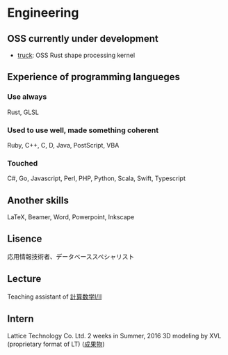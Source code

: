 # Engineering

## OSS currently under development

- [truck](https://github.com/ricosjp/truck): OSS Rust shape processing kernel  

## Experience of programming langueges

### Use always

Rust, GLSL

### Used to use well, made something coherent

Ruby, C++, C, D, Java, PostScript, VBA

### Touched

C#, Go, Javascript, Perl, PHP, Python, Scala, Swift, Typescript

## Another skills

LaTeX, Beamer, Word, Powerpoint, Inkscape

## Lisence

応用情報技術者、データベーススペシャリスト

## Lecture

Teaching assistant of [計算数学I/II](https://sites.google.com/g.ecc.u-tokyo.ac.jp/kspage)

## Intern

Lattice Technology Co. Ltd. 2 weeks in Summer, 2016
3D modeling by XVL (proprietary format of LT) ([成果物](https://ytanimura.github.io/yotabaito/works/xvl_intern))
